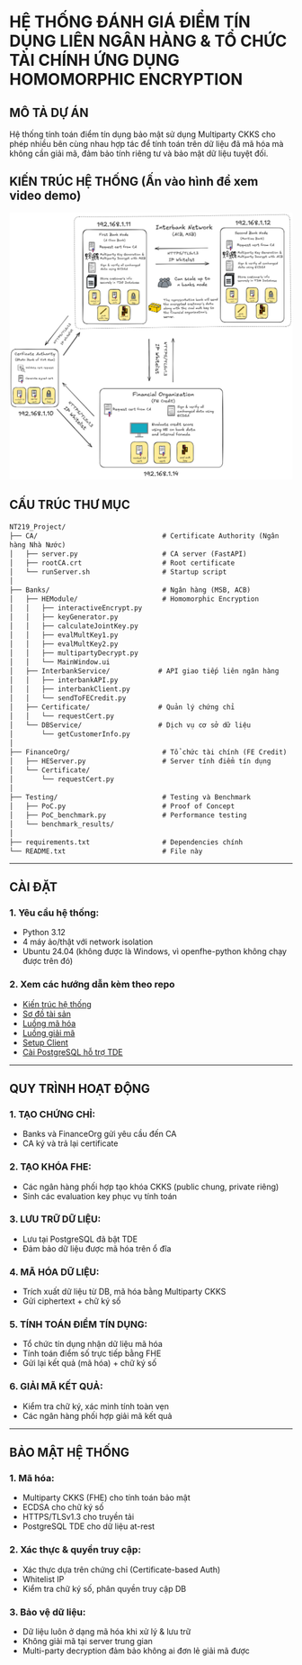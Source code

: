 # HỆ THỐNG ĐÁNH GIÁ ĐIỂM TÍN DỤNG LIÊN NGÂN HÀNG & TỔ CHỨC TÀI CHÍNH ỨNG DỤNG HOMOMORPHIC ENCRYPTION

## MÔ TẢ DỰ ÁN

Hệ thống tính toán điểm tín dụng bảo mật sử dụng Multiparty CKKS cho phép nhiều bên cùng nhau hợp tác
để tính toán trên dữ liệu đã mã hóa mà không cần giải mã, đảm bảo tính riêng tư và bảo mật dữ liệu tuyệt đối.

## KIẾN TRÚC HỆ THỐNG (Ấn vào hình để xem video demo)

[![Xem demo](diagram.png)](https://www.youtube.com/watch?v=zf33MT_4sFw)

## CẤU TRÚC THƯ MỤC

```
NT219_Project/
├── CA/                               # Certificate Authority (Ngân hàng Nhà Nước)
│   ├── server.py                     # CA server (FastAPI)
│   ├── rootCA.crt                    # Root certificate
│   └── runServer.sh                  # Startup script
│
├── Banks/                            # Ngân hàng (MSB, ACB)
│   ├── HEModule/                     # Homomorphic Encryption
│   │   ├── interactiveEncrypt.py
│   │   ├── keyGenerator.py
│   │   ├── calculateJointKey.py
│   │   ├── evalMultKey1.py
│   │   ├── evalMultKey2.py
│   │   ├── multipartyDecrypt.py
│   │   └── MainWindow.ui
│   ├── InterbankService/            # API giao tiếp liên ngân hàng
│   │   ├── interbankAPI.py
│   │   ├── interbankClient.py
│   │   └── sendToFECredit.py
│   ├── Certificate/                 # Quản lý chứng chỉ
│   │   └── requestCert.py
│   └── DBService/                   # Dịch vụ cơ sở dữ liệu
│       └── getCustomerInfo.py
│
├── FinanceOrg/                       # Tổ chức tài chính (FE Credit)
│   ├── HEServer.py                   # Server tính điểm tín dụng
│   └── Certificate/
│       └── requestCert.py
│
├── Testing/                          # Testing và Benchmark
│   ├── PoC.py                        # Proof of Concept
│   ├── PoC_benchmark.py              # Performance testing
│   └── benchmark_results/
│
├── requirements.txt                  # Dependencies chính
└── README.txt                        # File này
```

---

## CÀI ĐẶT

### 1. Yêu cầu hệ thống:

- Python 3.12
- 4 máy ảo/thật với network isolation
- Ubuntu 24.04 (không được là Windows, vì openfhe-python không chạy được trên đó)

### 2. Xem các hướng dẫn kèm theo repo

- [Kiến trúc hệ thống](diagram.png)
- [Sơ đồ tài sản](Assets%20Diagram.png)
- [Luồng mã hóa](Encrypt%20Flow.png)
- [Luồng giải mã](Decrypt%20Flow.png)
- [Setup Client](Setup%20Client.txt)
- [Cài PostgreSQL hỗ trợ TDE](Setup%20Postgres%20TDE%20trên%20Ubuntu.txt)

---

## QUY TRÌNH HOẠT ĐỘNG

### 1. TẠO CHỨNG CHỈ:

- Banks và FinanceOrg gửi yêu cầu đến CA
- CA ký và trả lại certificate

### 2. TẠO KHÓA FHE:

- Các ngân hàng phối hợp tạo khóa CKKS (public chung, private riêng)
- Sinh các evaluation key phục vụ tính toán

### 3. LƯU TRỮ DỮ LIỆU:

- Lưu tại PostgreSQL đã bật TDE
- Đảm bảo dữ liệu được mã hóa trên ổ đĩa

### 4. MÃ HÓA DỮ LIỆU:

- Trích xuất dữ liệu từ DB, mã hóa bằng Multiparty CKKS
- Gửi ciphertext + chữ ký số

### 5. TÍNH TOÁN ĐIỂM TÍN DỤNG:

- Tổ chức tín dụng nhận dữ liệu mã hóa
- Tính toán điểm số trực tiếp bằng FHE
- Gửi lại kết quả (mã hóa) + chữ ký số

### 6. GIẢI MÃ KẾT QUẢ:

- Kiểm tra chữ ký, xác minh tính toàn vẹn
- Các ngân hàng phối hợp giải mã kết quả

---

## BẢO MẬT HỆ THỐNG

### 1. Mã hóa:

- Multiparty CKKS (FHE) cho tính toán bảo mật
- ECDSA cho chữ ký số
- HTTPS/TLSv1.3 cho truyền tải
- PostgreSQL TDE cho dữ liệu at-rest

### 2. Xác thực & quyền truy cập:

- Xác thực dựa trên chứng chỉ (Certificate-based Auth)
- Whitelist IP
- Kiểm tra chữ ký số, phân quyền truy cập DB

### 3. Bảo vệ dữ liệu:

- Dữ liệu luôn ở dạng mã hóa khi xử lý & lưu trữ
- Không giải mã tại server trung gian
- Multi-party decryption đảm bảo không ai đơn lẻ giải mã được

